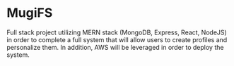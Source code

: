 # MugiFS
Full stack project utilizing MERN stack (MongoDB, Express, React, NodeJS) in order to complete a full system that will allow users to create profiles and
personalize them. In addition, AWS will be leveraged in order to deploy the system.
